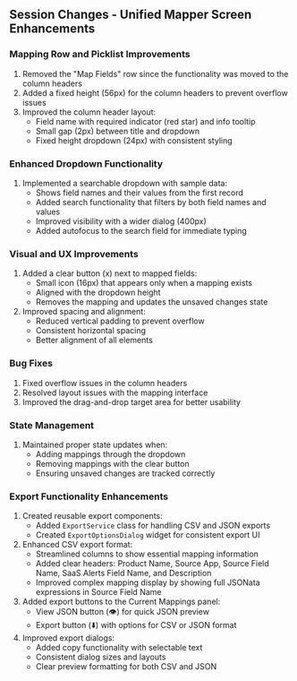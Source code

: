 ## Session Changes - Unified Mapper Screen Enhancements

### Mapping Row and Picklist Improvements
1. Removed the "Map Fields" row since the functionality was moved to the column headers
2. Added a fixed height (56px) for the column headers to prevent overflow issues
3. Improved the column header layout:
   - Field name with required indicator (red star) and info tooltip
   - Small gap (2px) between title and dropdown
   - Fixed height dropdown (24px) with consistent styling

### Enhanced Dropdown Functionality
1. Implemented a searchable dropdown with sample data:
   - Shows field names and their values from the first record
   - Added search functionality that filters by both field names and values
   - Improved visibility with a wider dialog (400px)
   - Added autofocus to the search field for immediate typing

### Visual and UX Improvements
1. Added a clear button (x) next to mapped fields:
   - Small icon (16px) that appears only when a mapping exists
   - Aligned with the dropdown height
   - Removes the mapping and updates the unsaved changes state
2. Improved spacing and alignment:
   - Reduced vertical padding to prevent overflow
   - Consistent horizontal spacing
   - Better alignment of all elements

### Bug Fixes
1. Fixed overflow issues in the column headers
2. Resolved layout issues with the mapping interface
3. Improved the drag-and-drop target area for better usability

### State Management
1. Maintained proper state updates when:
   - Adding mappings through the dropdown
   - Removing mappings with the clear button
   - Ensuring unsaved changes are tracked correctly 

### Export Functionality Enhancements
1. Created reusable export components:
   - Added `ExportService` class for handling CSV and JSON exports
   - Created `ExportOptionsDialog` widget for consistent export UI
2. Enhanced CSV export format:
   - Streamlined columns to show essential mapping information
   - Added clear headers: Product Name, Source App, Source Field Name, SaaS Alerts Field Name, and Description
   - Improved complex mapping display by showing full JSONata expressions in Source Field Name
3. Added export buttons to the Current Mappings panel:
   - View JSON button (👁️) for quick JSON preview
   - Export button (⬇️) with options for CSV or JSON format
4. Improved export dialogs:
   - Added copy functionality with selectable text
   - Consistent dialog sizes and layouts
   - Clear preview formatting for both CSV and JSON 